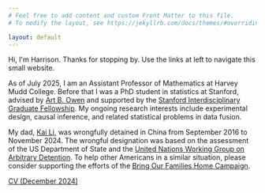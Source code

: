 ```yaml
---
# Feel free to add content and custom Front Matter to this file.
# To modify the layout, see https://jekyllrb.com/docs/themes/#overriding-theme-defaults

layout: default
---
```


Hi, I'm Harrison. Thanks for stopping by. Use the links at left to navigate this small website.

As of July 2025, I am an Assistant Professor of Mathematics at Harvey Mudd College. Before that I was a PhD student in statistics at Stanford, advised by [Art B. Owen](https://artowen.su.domains/) and supported by the [Stanford Interdisciplinary Graduate Fellowship](https://vpge.stanford.edu/fellowships-funding/sigf). My ongoing research interests include experimental design, causal inference, and related statistical problems in data fusion.

My dad, [Kai Li](https://en.wikipedia.org/wiki/Kai_Li_(businessman)), was wrongfully detained in China from September 2016 to November 2024. The wrongful designation was based on the assessment of the US Department of State and the [United Nations
Working Group on Arbitrary Detention](https://www.ohchr.org/sites/default/files/Documents/Issues/Detention/Opinions/Session89/A_HRC_WGAD_2020_78.pdf). To help other Americans in a similar situation, please consider supporting the efforts of the [Bring Our Families Home Campaign](https://www.bringourfamilieshome.org/).  


[CV (December 2024)](https://github.com/hli90722/hli90722.github.io/blob/main/HLi_CV.pdf)







